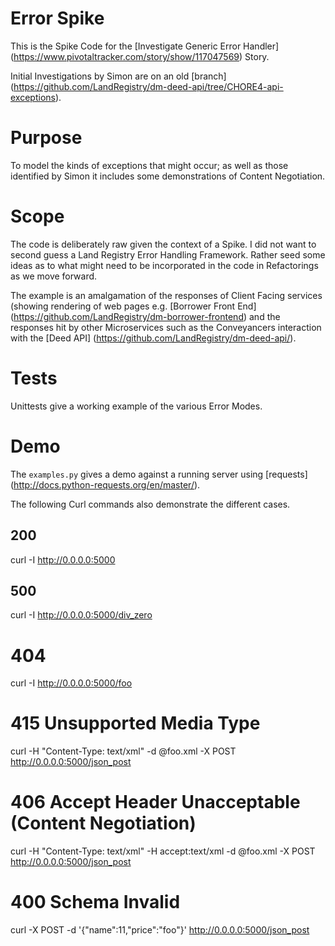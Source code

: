 # Error Spike

This is the Spike Code for the [Investigate Generic Error Handler] (https://www.pivotaltracker.com/story/show/117047569) Story. 

Initial Investigations by Simon are on an old [branch] (https://github.com/LandRegistry/dm-deed-api/tree/CHORE4-api-exceptions).

# Purpose

To model the kinds of exceptions that might occur; as well as those identified by Simon it includes some demonstrations of Content Negotiation.

# Scope

The code is deliberately raw given the context of a Spike. I did not want to second guess a Land Registry Error Handling Framework. Rather seed some ideas as to what might need to be incorporated in the code in Refactorings as we move forward.

The example is an amalgamation of the responses of Client Facing services (showing rendering of web pages e.g. [Borrower Front End] (https://github.com/LandRegistry/dm-borrower-frontend) and the responses hit by other Microservices such as the Conveyancers interaction with the [Deed API] (https://github.com/LandRegistry/dm-deed-api/).

# Tests

Unittests give a working example of the various Error Modes.

# Demo

The `examples.py` gives a demo against a running server using [requests] (http://docs.python-requests.org/en/master/).

The following Curl commands also demonstrate the different cases. 

## 200

curl -I http://0.0.0.0:5000

## 500

curl -I http://0.0.0.0:5000/div_zero

# 404

curl -I http://0.0.0.0:5000/foo

# 415 Unsupported Media Type

curl -H "Content-Type: text/xml" -d @foo.xml -X POST http://0.0.0.0:5000/json_post

# 406 Accept Header Unacceptable (Content Negotiation)

curl -H "Content-Type: text/xml" -H accept:text/xml  -d @foo.xml -X POST http://0.0.0.0:5000/json_post

# 400 Schema Invalid

curl -X POST -d '{"name":11,"price":"foo"}' http://0.0.0.0:5000/json_post